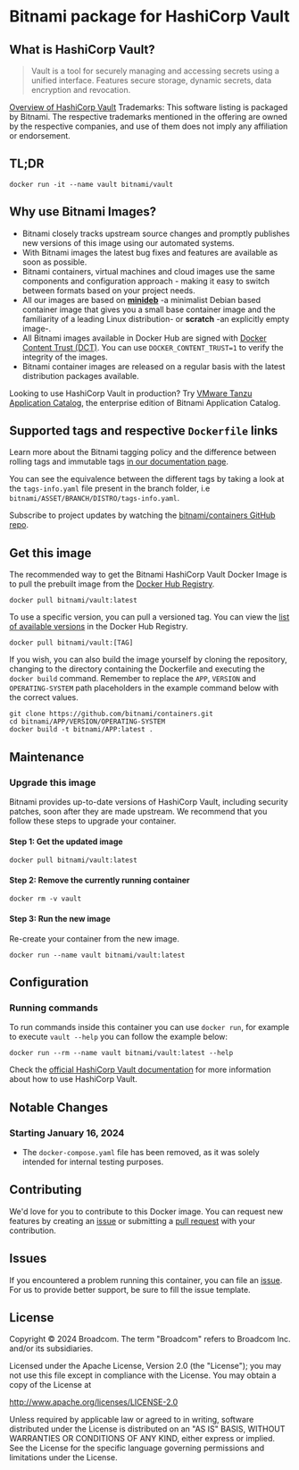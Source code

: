 # Bitnami package for HashiCorp Vault

## What is HashiCorp Vault?

> Vault is a tool for securely managing and accessing secrets using a unified interface. Features secure storage, dynamic secrets, data encryption and revocation.

[Overview of HashiCorp Vault](https://www.vaultproject.io/)
Trademarks: This software listing is packaged by Bitnami. The respective trademarks mentioned in the offering are owned by the respective companies, and use of them does not imply any affiliation or endorsement.

## TL;DR

```console
docker run -it --name vault bitnami/vault
```

## Why use Bitnami Images?

* Bitnami closely tracks upstream source changes and promptly publishes new versions of this image using our automated systems.
* With Bitnami images the latest bug fixes and features are available as soon as possible.
* Bitnami containers, virtual machines and cloud images use the same components and configuration approach - making it easy to switch between formats based on your project needs.
* All our images are based on [**minideb**](https://github.com/bitnami/minideb) -a minimalist Debian based container image that gives you a small base container image and the familiarity of a leading Linux distribution- or **scratch** -an explicitly empty image-.
* All Bitnami images available in Docker Hub are signed with [Docker Content Trust (DCT)](https://docs.docker.com/engine/security/trust/content_trust/). You can use `DOCKER_CONTENT_TRUST=1` to verify the integrity of the images.
* Bitnami container images are released on a regular basis with the latest distribution packages available.

Looking to use HashiCorp Vault in production? Try [VMware Tanzu Application Catalog](https://bitnami.com/enterprise), the enterprise edition of Bitnami Application Catalog.

## Supported tags and respective `Dockerfile` links

Learn more about the Bitnami tagging policy and the difference between rolling tags and immutable tags [in our documentation page](https://docs.bitnami.com/tutorials/understand-rolling-tags-containers/).

You can see the equivalence between the different tags by taking a look at the `tags-info.yaml` file present in the branch folder, i.e `bitnami/ASSET/BRANCH/DISTRO/tags-info.yaml`.

Subscribe to project updates by watching the [bitnami/containers GitHub repo](https://github.com/bitnami/containers).

## Get this image

The recommended way to get the Bitnami HashiCorp Vault Docker Image is to pull the prebuilt image from the [Docker Hub Registry](https://hub.docker.com/r/bitnami/vault).

```console
docker pull bitnami/vault:latest
```

To use a specific version, you can pull a versioned tag. You can view the [list of available versions](https://hub.docker.com/r/bitnami/vault/tags/) in the Docker Hub Registry.

```console
docker pull bitnami/vault:[TAG]
```

If you wish, you can also build the image yourself by cloning the repository, changing to the directory containing the Dockerfile and executing the `docker build` command. Remember to replace the `APP`, `VERSION` and `OPERATING-SYSTEM` path placeholders in the example command below with the correct values.

```console
git clone https://github.com/bitnami/containers.git
cd bitnami/APP/VERSION/OPERATING-SYSTEM
docker build -t bitnami/APP:latest .
```

## Maintenance

### Upgrade this image

Bitnami provides up-to-date versions of HashiCorp Vault, including security patches, soon after they are made upstream. We recommend that you follow these steps to upgrade your container.

#### Step 1: Get the updated image

```console
docker pull bitnami/vault:latest
```

#### Step 2: Remove the currently running container

```console
docker rm -v vault
```

#### Step 3: Run the new image

Re-create your container from the new image.

```console
docker run --name vault bitnami/vault:latest
```

## Configuration

### Running commands

To run commands inside this container you can use `docker run`, for example to execute `vault --help` you can follow the example below:

```console
docker run --rm --name vault bitnami/vault:latest --help
```

Check the [official HashiCorp Vault documentation](https://www.vaultproject.io/) for more information about how to use HashiCorp Vault.

## Notable Changes

### Starting January 16, 2024

* The `docker-compose.yaml` file has been removed, as it was solely intended for internal testing purposes.

## Contributing

We'd love for you to contribute to this Docker image. You can request new features by creating an [issue](https://github.com/bitnami/containers/issues) or submitting a [pull request](https://github.com/bitnami/containers/pulls) with your contribution.

## Issues

If you encountered a problem running this container, you can file an [issue](https://github.com/bitnami/containers/issues/new/choose). For us to provide better support, be sure to fill the issue template.

## License

Copyright &copy; 2024 Broadcom. The term "Broadcom" refers to Broadcom Inc. and/or its subsidiaries.

Licensed under the Apache License, Version 2.0 (the "License");
you may not use this file except in compliance with the License.
You may obtain a copy of the License at

<http://www.apache.org/licenses/LICENSE-2.0>

Unless required by applicable law or agreed to in writing, software
distributed under the License is distributed on an "AS IS" BASIS,
WITHOUT WARRANTIES OR CONDITIONS OF ANY KIND, either express or implied.
See the License for the specific language governing permissions and
limitations under the License.
